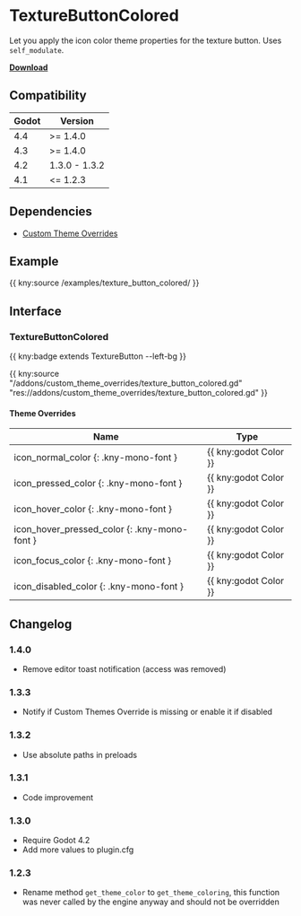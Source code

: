 # TextureButtonColored

Let you apply the icon color theme properties for the texture button. Uses `self_modulate`.

[**Download**](https://github.com/kenyoni-software/godot-addons/releases)

## Compatibility

| Godot | Version       |
| ----- | ------------- |
| 4.4   | >= 1.4.0      |
| 4.3   | >= 1.4.0      |
| 4.2   | 1.3.0 - 1.3.2 |
| 4.1   | <= 1.2.3      |

## Dependencies

- [Custom Theme Overrides](custom_theme_overrides.md)

## Example

{{ kny:source /examples/texture_button_colored/ }}

## Interface

### TextureButtonColored

{{ kny:badge extends TextureButton --left-bg }}

{{ kny:source "/addons/custom_theme_overrides/texture_button_colored.gd" "res://addons/custom_theme_overrides/texture_button_colored.gd" }}

#### Theme Overrides

| Name                                         | Type                  |
| -------------------------------------------- | --------------------- |
| icon_normal_color {: .kny-mono-font }        | {{ kny:godot Color }} |
| icon_pressed_color {: .kny-mono-font }       | {{ kny:godot Color }} |
| icon_hover_color {: .kny-mono-font }         | {{ kny:godot Color }} |
| icon_hover_pressed_color {: .kny-mono-font } | {{ kny:godot Color }} |
| icon_focus_color {: .kny-mono-font }         | {{ kny:godot Color }} |
| icon_disabled_color {: .kny-mono-font }      | {{ kny:godot Color }} |

## Changelog

### 1.4.0

- Remove editor toast notification (access was removed)

### 1.3.3

- Notify if Custom Themes Override is missing or enable it if disabled

### 1.3.2

- Use absolute paths in preloads

### 1.3.1

- Code improvement

### 1.3.0

- Require Godot 4.2
- Add more values to plugin.cfg

### 1.2.3

- Rename method `get_theme_color` to `get_theme_coloring`, this function was never called by the engine anyway and should not be overridden
